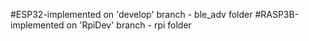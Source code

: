 #ESP32-implemented on 'develop' branch - ble_adv folder
#RASP3B-implemented on 'RpiDev' branch - rpi folder